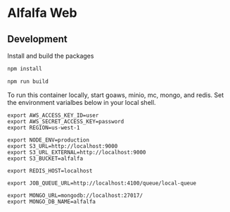 # Alfalfa Web

## Development

Install and build the packages

```bash
npm install

npm run build
```

To run this container locally, start goaws, minio, mc, mongo, and redis. Set the environment varialbes below in
your local shell.

```
export AWS_ACCESS_KEY_ID=user
export AWS_SECRET_ACCESS_KEY=password
export REGION=us-west-1

export NODE_ENV=production
export S3_URL=http://localhost:9000
export S3_URL_EXTERNAL=http://localhost:9000
export S3_BUCKET=alfalfa

export REDIS_HOST=localhost

export JOB_QUEUE_URL=http://localhost:4100/queue/local-queue

export MONGO_URL=mongodb://localhost:27017/
export MONGO_DB_NAME=alfalfa
```
